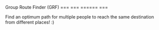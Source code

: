 Group Route Finder (GRF)
=== === ====== ===

Find an optimum path for multiple people to reach
the same destination from different places! :)

